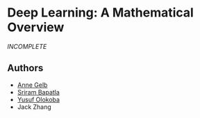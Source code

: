 # Deep Learning: A Mathematical Overview
*INCOMPLETE*

## Authors
- [Anne Gelb](mailto:annegelb@math.dartmouth.edu)
- [Sriram Bapatla](mailto:sriram.bapatla.20@dartmouth.edu)
- [Yusuf Olokoba](mailto:yusuf@cs.dartmouth.edu)
- Jack Zhang